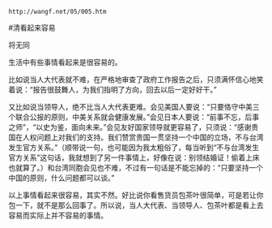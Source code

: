 `http://wangf.net/05/005.htm`

#清看起来容易

将无同

生活中有些事情看起来是很容易的。

比如说当人大代表就不难，在严格地审查了政府工作报告之后，只须满怀信心地笑着说：“报告很鼓舞人，为我们指明了方向，回去以后一定好好干。”

又比如说当领导人，绝不比当人大代表更难。会见美国人要说：“只要恪守中美三个联合公报的原则，中美关系就会健康发展。”会见日本人要说：“前事不忘，后事之师”，“以史为鉴，面向未来。”会见友好国家领导就更容易了，只须说：“感谢贵国在人权问题上对我们的支持。我们赞赏贵国一贯坚持一个中国的立场，不与台湾发生官方关系。”（顺带说一句，也可能因为我太粗俗了，每当听到“不与台湾发生官方关系”这句话，我就想到了另一件事情上，好像在说：别领结婚证！偷着上床也就算了。）和台湾同胞会见也不难，不过有一句话是不能忘掉的：“只要坚持一个中国的原则，什么问题都可以谈。”

以上事情看起来很容易，其实不然。好比说你看售货员包茶叶很简单，可是若让你包一下，就不是那么回事了。所以说，当人大代表、当领导人、包茶叶都是看上去容易而实际上并不容易的事情。